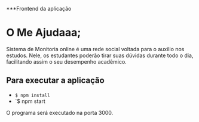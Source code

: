 ***Frontend da aplicação
# O Me Ajudaaa;
Sistema de Monitoria online é uma rede social voltada para o auxilio nos estudos. Nele, os estudantes poderão tirar suas dúvidas durante todo o dia, facilitando assim o seu desempenho acadêmico.

## Para executar a aplicação

- `$ npm install`
- `$ npm start 

O programa será executado na porta 3000.
